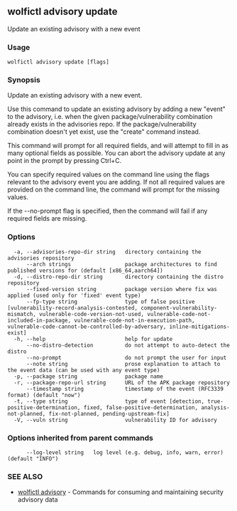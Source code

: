 ## wolfictl advisory update

Update an existing advisory with a new event

### Usage

```
wolfictl advisory update [flags]
```

### Synopsis

Update an existing advisory with a new event.

Use this command to update an existing advisory by adding a new "event" to the
advisory, i.e. when the given package/vulnerability combination already exists
in the advisories repo. If the package/vulnerability combination doesn't yet
exist, use the "create" command instead.

This command will prompt for all required fields, and will attempt to fill in
as many optional fields as possible. You can abort the advisory update at any
point in the prompt by pressing Ctrl+C.

You can specify required values on the command line using the flags relevant to
the advisory event you are adding. If not all required values are provided on
the command line, the command will prompt for the missing values.

If the --no-prompt flag is specified, then the command will fail if any
required fields are missing.

### Options

```
  -a, --advisories-repo-dir string   directory containing the advisories repository
      --arch strings                 package architectures to find published versions for (default [x86_64,aarch64])
  -d, --distro-repo-dir string       directory containing the distro repository
      --fixed-version string         package version where fix was applied (used only for 'fixed' event type)
      --fp-type string               type of false positive [vulnerability-record-analysis-contested, component-vulnerability-mismatch, vulnerable-code-version-not-used, vulnerable-code-not-included-in-package, vulnerable-code-not-in-execution-path, vulnerable-code-cannot-be-controlled-by-adversary, inline-mitigations-exist]
  -h, --help                         help for update
      --no-distro-detection          do not attempt to auto-detect the distro
      --no-prompt                    do not prompt the user for input
      --note string                  prose explanation to attach to the event data (can be used with any event type)
  -p, --package string               package name
  -r, --package-repo-url string      URL of the APK package repository
      --timestamp string             timestamp of the event (RFC3339 format) (default "now")
  -t, --type string                  type of event [detection, true-positive-determination, fixed, false-positive-determination, analysis-not-planned, fix-not-planned, pending-upstream-fix]
  -V, --vuln string                  vulnerability ID for advisory
```

### Options inherited from parent commands

```
      --log-level string   log level (e.g. debug, info, warn, error) (default "INFO")
```

### SEE ALSO

* [wolfictl advisory](wolfictl_advisory.md)	 - Commands for consuming and maintaining security advisory data

